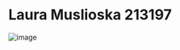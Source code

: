 # Laura Muslioska 213197
![image](https://github.com/LauraMuslioska/SI_2023_lab2_213197/assets/129580380/00d046db-c3d3-4219-934f-34b8066b25a1)
